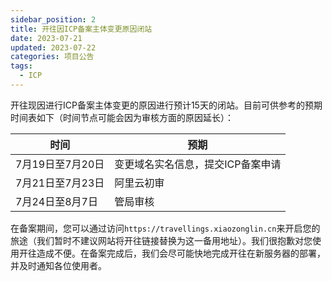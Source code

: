 ```yaml
---
sidebar_position: 2
title: 开往因ICP备案主体变更原因闭站
date: 2023-07-21
updated: 2023-07-22
categories: 项目公告
tags:
  - ICP
---
```


开往现因进行ICP备案主体变更的原因进行预计15天的闭站。目前可供参考的预期时间表如下（时间节点可能会因为审核方面的原因延长）：

|时间|预期|
|---|---|
|7月19日至7月20日| 变更域名实名信息，提交ICP备案申请|
|7月21日至7月23日| 阿里云初审|
|7月24日至8月7日| 管局审核|

在备案期间，您可以通过访问`https://travellings.xiaozonglin.cn`来开启您的旅途（我们暂时不建议网站将开往链接替换为这一备用地址）。我们很抱歉对您使用开往造成不便。在备案完成后，我们会尽可能快地完成开往在新服务器的部署，并及时通知各位使用者。  
